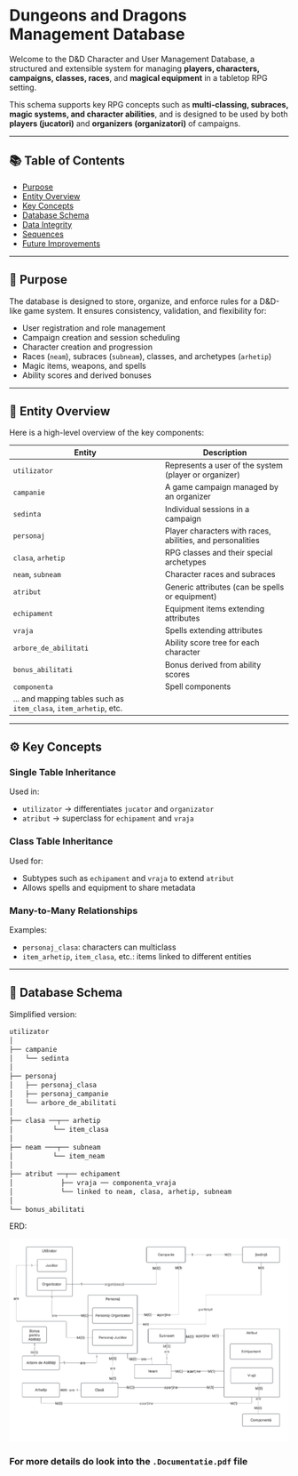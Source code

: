 # Dungeons and Dragons Management Database

Welcome to the D&D Character and User Management Database, a structured and extensible system for managing **players, characters, campaigns, classes, races**, and **magical equipment** in a tabletop RPG setting.

This schema supports key RPG concepts such as **multi-classing, subraces, magic systems, and character abilities**, and is designed to be used by both **players (jucatori)** and **organizers (organizatori)** of campaigns.

---

## 📚 Table of Contents

- [Purpose](#purpose)
- [Entity Overview](#entity-overview)
- [Key Concepts](#key-concepts)
- [Database Schema](#database-schema)
- [Data Integrity](#data-integrity)
- [Sequences](#sequences)
- [Future Improvements](#future-improvements)

---

## 🎯 Purpose

The database is designed to store, organize, and enforce rules for a D&D-like game system. It ensures consistency, validation, and flexibility for:

- User registration and role management
- Campaign creation and session scheduling
- Character creation and progression
- Races (`neam`), subraces (`subneam`), classes, and archetypes (`arhetip`)
- Magic items, weapons, and spells
- Ability scores and derived bonuses

---

## 🧩 Entity Overview

Here is a high-level overview of the key components:

| Entity            | Description |
|------------------|-------------|
| `utilizator`     | Represents a user of the system (player or organizer) |
| `campanie`       | A game campaign managed by an organizer |
| `sedinta`        | Individual sessions in a campaign |
| `personaj`       | Player characters with races, abilities, and personalities |
| `clasa`, `arhetip` | RPG classes and their special archetypes |
| `neam`, `subneam` | Character races and subraces |
| `atribut`        | Generic attributes (can be spells or equipment) |
| `echipament`     | Equipment items extending attributes |
| `vraja`          | Spells extending attributes |
| `arbore_de_abilitati` | Ability score tree for each character |
| `bonus_abilitati` | Bonus derived from ability scores |
| `componenta`     | Spell components |
| ... and mapping tables such as `item_clasa`, `item_arhetip`, etc.

---

## ⚙️ Key Concepts

### Single Table Inheritance

Used in:
- `utilizator` → differentiates `jucator` and `organizator`
- `atribut` → superclass for `echipament` and `vraja`

### Class Table Inheritance

Used for:
- Subtypes such as `echipament` and `vraja` to extend `atribut`
- Allows spells and equipment to share metadata

### Many-to-Many Relationships

Examples:
- `personaj_clasa`: characters can multiclass
- `item_arhetip`, `item_clasa`, etc.: items linked to different entities

---

## 🧱 Database Schema

Simplified version: 

```plaintext
utilizator
│
├── campanie
│   └── sedinta
│
├── personaj
│   ├── personaj_clasa
│   ├── personaj_campanie
│   └── arbore_de_abilitati
│
├── clasa ──┬── arhetip
│          └── item_clasa
│
├── neam ───┬── subneam
│          └── item_neam
│
├── atribut ──┬── echipament
│            ├── vraja ── componenta_vraja
│            └── linked to neam, clasa, arhetip, subneam
│
└── bonus_abilitati
```

ERD:

![ERD diagram](./ERD.png)


### For more details do look into the `.Documentatie.pdf` file